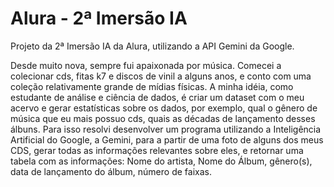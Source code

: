 # Alura - 2ª Imersão IA
Projeto da 2ª Imersão IA da Alura, utilizando a API Gemini da Google.

Desde muito nova, sempre fui apaixonada por música. Comecei a colecionar cds, fitas k7 e discos de vinil a alguns anos, e conto com uma coleção relativamente grande de mídias físicas. A minha idéia, como estudante de análise e ciência de dados, é criar um dataset com o meu acervo e gerar estatísticas sobre os dados, por exemplo, qual o gênero de música que eu mais possuo cds, quais as décadas de lançamento desses álbuns. Para isso resolvi desenvolver um programa utilizando a Inteligência Artificial do Google, a Gemini, para a partir de uma foto de alguns dos meus CDS, gerar todas as informações relevantes sobre eles, e retornar uma tabela com as informações: Nome do artista, Nome do Álbum, gênero(s), data de lançamento do álbum, número de faixas.
